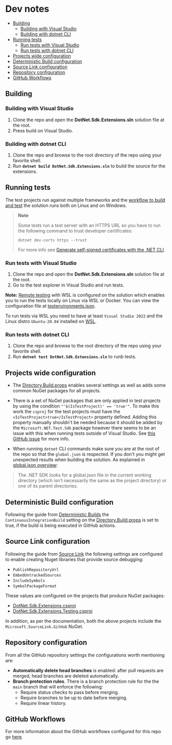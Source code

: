 # Dev notes

- [Building](#building)
  - [Building with Visual Studio](#building-with-visual-studio)
  - [Building with dotnet CLI](#building-with-dotnet-cli)
- [Running tests](#running-tests)
  - [Run tests with Visual Studio](#run-tests-with-visual-studio)
  - [Run tests with dotnet CLI](#run-tests-with-dotnet-cli)
- [Projects wide configuration](#projects-wide-configuration)
- [Deterministic Build configuration](#deterministic-build-configuration)
- [Source Link configuration](#source-link-configuration)
- [Repository configuration](#repository-configuration)
- [GitHub Workflows](#github-workflows)

## Building

### Building with Visual Studio

1) Clone the repo and open the **DotNet.Sdk.Extensions.sln** solution file at the root.
2) Press build on Visual Studio.

### Building with dotnet CLI

1) Clone the repo and browse to the root directory of the repo using your favorite shell.
2) Run **`dotnet build DotNet.Sdk.Extensions.sln`** to build the source for the extensions.

## Running tests

The test projects run against multiple frameworks and the [workflow to build and test](/.github/workflows/nuget-publish.yml) the solution runs both on Linux and on Windows.

> **Note**
>
> Some tests run a test server with an HTTPS URL so you have to run the following command to trust developer certificates:
>
> ```
> dotnet dev-certs https --trust
> ```
>
> For more info see [Generate self-signed certificates with the .NET CLI](https://docs.microsoft.com/en-us/dotnet/core/additional-tools/self-signed-certificates-guide).

### Run tests with Visual Studio

1) Clone the repo and open the **DotNet.Sdk.Extensions.sln** solution file at the root.
2) Go to the test explorer in Visual Studio and run tests.

**Note:** [Remote testing](https://docs.microsoft.com/en-us/visualstudio/test/remote-testing?view=vs-2022) with WSL is configured on the solution which enables you to run the tests locally on Linux via WSL or Docker. You can view the configuration file at [testenvironments.json](/testenvironments.json).

To run tests via WSL you need to have at least `Visual Studio 2022` and the Linux distro `Ubuntu-20.04` installed on [WSL](https://docs.microsoft.com/en-us/windows/wsl/install).

### Run tests with dotnet CLI

1) Clone the repo and browse to the root directory of the repo using your favorite shell.
2) Run **`dotnet test DotNet.Sdk.Extensions.sln`** to runb tests.

## Projects wide configuration

- The [Directory.Build.props](/Directory.Build.props) enables several settings as well as adds some common NuGet packages for all projects.

- There is a set of NuGet packages that are only applied in test projects by using the condition `"'$(IsTestProject)' == 'true'"`. To make this work the `csproj` for the test projects must have the `<IsTestProject>true</IsTestProject>` property defined. Adding this property manually shouldn't be needed because it should be added by the `Microsoft.NET.Test.Sdk` package however there seems to be an issue with this when running tests outside of Visual Studio. See [this GitHub issue](https://github.com/dotnet/sdk/issues/3790#issuecomment-1100773198) for more info.

- When running `dotnet` CLI commands make sure you are at the root of the repo so that the `global.json` is respected. If you don't you might get unexpected results when building the solution. As explained in [global.json overview](https://learn.microsoft.com/en-us/dotnet/core/tools/global-json):

> The .NET SDK looks for a global.json file in the current working directory (which isn't necessarily the same as the project directory) or one of its parent directories.

## Deterministic Build configuration

Following the guide from [Deterministic Builds](https://github.com/clairernovotny/DeterministicBuilds) the `ContinuousIntegrationBuild` setting on the [Directory.Build.props](/Directory.Build.props) is set to true, if the build is being executed in GitHub actions.

## Source Link configuration

Following the guide from [Source Link](https://github.com/dotnet/sourcelink) the following settings are configured to enable creating Nuget libraries that provide source debugging:

- `PublishRepositoryUrl`
- `EmbedUntrackedSources`
- `IncludeSymbols`
- `SymbolPackageFormat`

These values are configured on the projects that produce NuGet packages:

- [DotNet.Sdk.Extensions.csproj](/src/DotNet.Sdk.Extensions/DotNet.Sdk.Extensions.csproj)
- [DotNet.Sdk.Extensions.Testing.csproj](/src/DotNet.Sdk.Extensions.Testing/DotNet.Sdk.Extensions.Testing.csproj)

In addition, as per the documentation, both the above projects include the `Microsoft.SourceLink.GitHub` NuGet.

## Repository configuration

From all the GitHub repository settings the configurations worth mentioning are:

- **Automatically delete head branches** is enabled: after pull requests are merged, head branches are deleted automatically.
- **Branch protection rules**. There is a branch protection rule for the the `main` branch that will enforce the following:
  - Require status checks to pass before merging.
  - Require branches to be up to date before merging.
  - Require linear history.

## GitHub Workflows

For more information about the GitHub workflows configured for this repo go [here](/docs/dev-notes/workflows/README.md).
